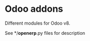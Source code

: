Odoo addons
===========

Different modules for Odoo v8. 

See */__openerp__.py files for description
